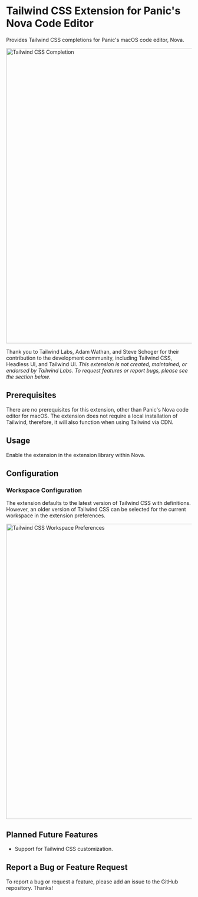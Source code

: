 # Tailwind CSS Extension for Panic's Nova Code Editor

Provides Tailwind CSS completions for Panic's macOS code editor, Nova.

<img src="https://user-images.githubusercontent.com/48892071/105522129-dacd1080-5caa-11eb-8ce9-dacd244de575.png" width="800" alt="Tailwind CSS Completion">

Thank you to Tailwind Labs, Adam Wathan, and Steve Schoger for their contribution to the development community, including Tailwind CSS, Headless UI, and Tailwind UI. *This extension is not created, maintained, or endorsed by Tailwind Labs. To request features or report bugs, please see the section below.*

## Prerequisites

There are no prerequisites for this extension, other than Panic's Nova code editor for macOS. The extension does not require a local installation of Tailwind, therefore, it will also function when using Tailwind via CDN.

## Usage

Enable the extension in the extension library within Nova.

## Configuration

### Workspace Configuration
The extension defaults to the latest version of Tailwind CSS with definitions. However, an older version of Tailwind CSS can be selected for the current workspace in the extension preferences.

<img src="https://user-images.githubusercontent.com/48892071/105521461-ed931580-5ca9-11eb-8d48-b71d8e9b7986.png" width="800" alt="Tailwind CSS Workspace Preferences">

## Planned Future Features

* Support for Tailwind CSS customization.

## Report a Bug or Feature Request

To report a bug or request a feature, please add an issue to the GitHub repository. Thanks!

